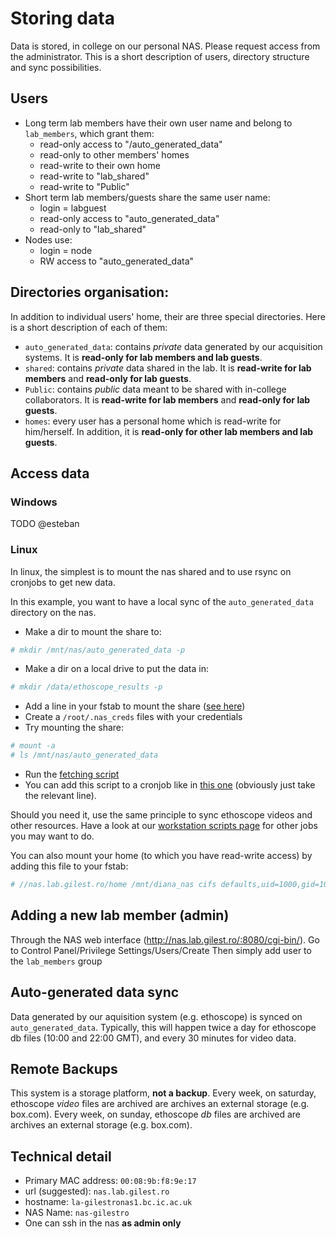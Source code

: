 Storing data
===============

Data is stored, in college on our personal NAS.
Please request access from the administrator.
This is a short description of users, directory structure and sync possibilities.


Users
------------------------------------------
* Long term lab members have their own user name and belong to `lab_members`, which grant them:
    * read-only access to "/auto_generated_data"
    * read-only to other members' homes
    * read-write to their own home
    * read-write to "lab_shared"
    * read-write to "Public"
* Short term lab members/guests share the same user name:
    * login = labguest
    * read-only access to "auto_generated_data"
    * read-only to "lab_shared"
* Nodes use:
    * login = node
    * RW access to "auto_generated_data"

Directories organisation:
------------------------------------------

In addition to individual users' home, their are three special directories. Here is a short description of each of them:
* `auto_generated_data`:  contains *private* data generated by our acquisition systems. It is **read-only for lab members and lab guests**.
* `shared`:  contains *private* data shared in the lab. It is **read-write for lab members** and  **read-only for lab guests**.
* `Public`:  contains *public* data meant to be shared with in-college collaborators. It is **read-write for lab members** and  **read-only for lab guests**.
* `homes`: every user has a personal home which is read-write for him/herself. In addition, it is **read-only for other lab members and lab guests**.

Access data
----------------------------------
### Windows

TODO @esteban

### Linux

In linux, the simplest is to mount the nas shared and to use rsync on cronjobs to get new data.

In this example, you want to have a local sync of the `auto_generated_data` directory on the nas.

* Make a dir to mount the share to:
```sh
# mkdir /mnt/nas/auto_generated_data -p
```
* Make a dir on a local drive to put the data in:
```sh
# mkdir /data/ethoscope_results -p
```
* Add a line in your fstab to mount the share ([see here](https://github.com/gilestrolab/labscripts/blob/master/workstation/fstab))
* Create a `/root/.nas_creds` files with your credentials
* Try mounting the share:
```sh
# mount -a
# ls /mnt/nas/auto_generated_data
```
* Run the [fetching script](https://github.com/gilestrolab/labscripts/blob/master/workstation/fetch_ethoscope_results.sh)
* You can add this script to a cronjob like in [this one](https://github.com/gilestrolab/labscripts/blob/master/workstation/crontab) (obviously just take the relevant line).

Should you need it, use the same principle to sync ethoscope videos and other resources.
Have a look at our [workstation scripts page](https://github.com/gilestrolab/labscripts/tree/master/workstation) for other jobs you may want to do.

You can also mount your home (to which you have read-write access) by adding this file to your fstab:

```sh
# //nas.lab.gilest.ro/home /mnt/diana_nas cifs defaults,uid=1000,gid=1000,credentials=/etc/.nas_creds 0 0
```

Adding a new lab member (admin)
------------------------------------------------

Through the NAS web interface (http://nas.lab.gilest.ro/:8080/cgi-bin/).
Go to Control Panel/Privilege Settings/Users/Create
Then simply add user to the `lab_members` group

Auto-generated data sync
------------------------
Data generated by our aquisition system (e.g. ethoscope) is synced on `auto_generated_data`.
Typically, this will happen twice a day for ethoscope db files (10:00 and 22:00 GMT), and every 30 minutes for video data.


Remote Backups
------------------------
This system is a storage platform, **not a backup**.
Every week, on saturday, ethoscope *video* files are archived are archives an external storage (e.g. box.com).
Every week, on sunday, ethoscope *db*  files are archived are archives an external storage (e.g. box.com).


Technical detail
----------------------------

* Primary MAC  address: `00:08:9b:f8:9e:17`
* url (suggested):  `nas.lab.gilest.ro`
* hostname: `la-gilestronas1.bc.ic.ac.uk`
* NAS Name: `nas-gilestro`
* One can ssh in the nas **as admin only** 


